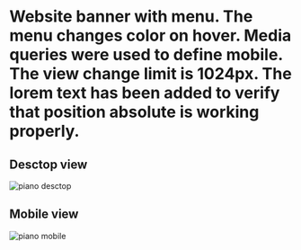 # Website banner with menu. The menu changes color on hover. Media queries were used to define mobile. The view change limit is 1024px. The lorem text has been added to verify that position absolute is working properly.

## Desctop view
![piano desctop](https://user-images.githubusercontent.com/91430329/138592606-a543c49d-60d9-4d8a-86f5-f465d3c20617.jpg)
## Mobile view
![piano mobile](https://user-images.githubusercontent.com/91430329/138592607-fc04781c-6a8c-486d-912e-585c764ae71e.jpg)
